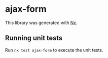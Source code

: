 # ajax-form

This library was generated with [Nx](https://nx.dev).

## Running unit tests

Run `nx test ajax-form` to execute the unit tests.
